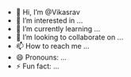 - 👋 Hi, I’m @Vikasrav
- 👀 I’m interested in ...
- 🌱 I’m currently learning ...
- 💞️ I’m looking to collaborate on ...
- 📫 How to reach me ...
- 😄 Pronouns: ...
- ⚡ Fun fact: ...

<!---
Vikasrav/Vikasrav is a ✨ special ✨ repository because its `README.md` (this file) appears on your GitHub profile.
You can click the Preview link to take a look at your changes.
--->
